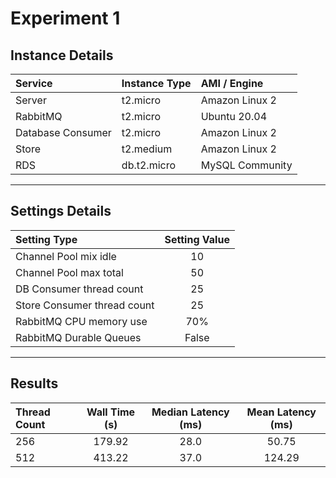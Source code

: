 # Experiment 1

## Instance Details

| Service           | Instance Type   | AMI / Engine   |
|:------------------|:----------------|:---------------|
| Server            |  t2.micro       | Amazon Linux 2 |
| RabbitMQ          |  t2.micro       | Ubuntu 20.04   |
| Database Consumer |  t2.micro       | Amazon Linux 2 |
| Store             |  t2.medium      | Amazon Linux 2 |
| RDS               |  db.t2.micro    | MySQL Community|

------------------------------------------------------

## Settings Details

| Setting Type                | Setting Value   |
|:----------------------------|:---------------:|
| Channel Pool mix idle       |  10             |
| Channel Pool max total      |  50             |
| DB Consumer thread count    |  25             |
| Store Consumer thread count |  25             |
| RabbitMQ CPU memory use     |  70%            |
| RabbitMQ Durable Queues     | False           |


-----------------------------------------------------

## Results

| Thread Count | Wall Time (s)| Median Latency (ms) |  Mean Latency (ms) | 
|:-------------|:--------------:|:-----------------:|:------------------:|
|  256         |  179.92        |  28.0             |  50.75             |
|  512         |  413.22        |  37.0             |  124.29            |